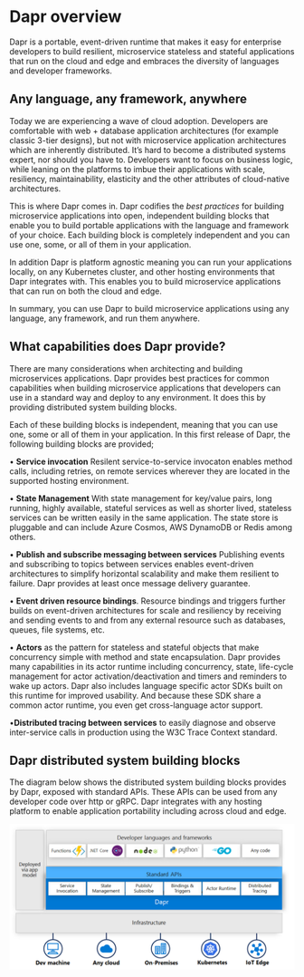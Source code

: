 
# Dapr overview

Dapr is a portable, event-driven runtime that makes it easy for enterprise developers to build resilient, microservice stateless and stateful applications that run on the cloud and edge and embraces the diversity of languages and developer frameworks. 


## Any language, any framework, anywhere

Today we are experiencing a wave of cloud adoption. Developers are comfortable with web + database application architectures (for example classic 3-tier designs), but not with microservice application architectures which are inherently distributed. It’s hard to become a distributed systems expert, nor should you have to. Developers want to focus on business logic, while leaning on the platforms to imbue their applications with scale, resiliency, maintainability, elasticity and the other attributes of cloud-native architectures.

This is where Dapr comes in. Dapr codifies the *best practices* for building microservice applications into open, independent building blocks that enable you to build portable applications with the language and framework of your choice. Each building block is completely independent and you can use one, some, or all of them in your application.

In addition Dapr is platform agnostic meaning you can run your applications locally, on any Kubernetes cluster, and other hosting environments that Dapr integrates with. This enables you to build microservice applications that can run on both the cloud and edge. 

In summary, you can use Dapr to build microservice applications using any language, any framework, and run them anywhere.

## What capabilities does Dapr provide?

There are many considerations when architecting and building microservices applications. Dapr provides best practices for common capabilities when building microservice applications that developers can use in a standard way and deploy to any environment. It does this by providing distributed system building blocks.

Each of these building blocks is independent, meaning that you can use one, some or all of them in your application.  In this first release of Dapr, the following building blocks are provided;

• **Service invocation** Resilent service-to-service invocaton enables method calls, including retries, on remote services wherever they are located in the supported hosting environment.

• **State Management** With state management for key/value pairs, long running, highly available, stateful services as well as shorter lived, stateless services can be written easily in the same application. The state store is pluggable and can include Azure Cosmos, AWS DynamoDB or Redis among  others.

• **Publish and subscribe messaging between services** Publishing events and subscribing to topics between services enables event-driven architectures to simplify horizontal scalability and make them resilient to failure. Dapr provides at least once message delivery guarantee.

• **Event driven resource bindings**. Resource bindings and triggers further builds on event-driven architectures for scale and resiliency by receiving and sending events to and from any external resource such as databases, queues, file systems, etc.

• **Actors** as the pattern for stateless and stateful objects that make concurrency simple with method and state encapsulation. Dapr provides many capabilities in its actor runtime including concurrency, state, life-cycle management for actor activation/deactivation and timers and reminders to wake up actors. Dapr also includes language specific actor SDKs built on this runtime for improved usability. And because these SDK share a common actor runtime, you even get cross-language actor support.  

•**Distributed tracing between services** to easily diagnose and observe inter-service calls in production using the W3C Trace Context standard.

## Dapr distributed system building blocks 

The diagram below shows the distributed system building blocks provides by Dapr, exposed with standard APIs. These APIs can be used from any developer code over http or gRPC. Dapr integrates with any hosting platform to enable application portability including across cloud and edge.

![Dapr overview](images/overview.png)
